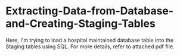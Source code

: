 # Extracting-Data-from-Database-and-Creating-Staging-Tables

Here, I'm trying to load a hospital maintained database table into the Staging tables using SQL. For more details, refer to attached pdf file.
